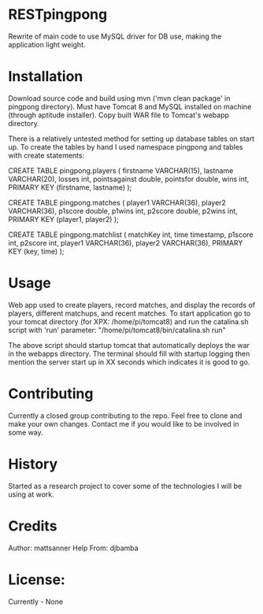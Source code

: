 # RESTpingpong
Rewrite of main code to use MySQL driver for DB use, making the application light weight.

# Installation

Download source code and build using mvn ('mvn clean package' in pingpong directory).
Must have Tomcat 8 and MySQL installed on machine (through aptitude installer).
Copy built WAR file to Tomcat's webapp directory.

There is a relatively untested method for setting up database tables on start up.
To create the tables by hand I used namespace pingpong and tables with create statements:

CREATE TABLE pingpong.players (
    firstname VARCHAR(15),
    lastname VARCHAR(20),
    losses int,
    pointsagainst double,
    pointsfor double,
    wins int,
    PRIMARY KEY (firstname, lastname)
);

CREATE TABLE pingpong.matches (
    player1 VARCHAR(36),
    player2 VARCHAR(36),
    p1score double,
    p1wins int,
    p2score double,
    p2wins int,
    PRIMARY KEY (player1, player2)
);

CREATE TABLE pingpong.matchlist (
    matchKey int,
    time timestamp,
    p1score int,
    p2score int,
    player1 VARCHAR(36),
    player2 VARCHAR(36),
    PRIMARY KEY (key, time)
);

# Usage

Web app used to create players, record matches, and display the records of players, different matchups, and recent matches.
To start application go to your tomcat directory (for XPX: /home/pi/tomcat8) and run the catalina.sh script with 'run' parameter: "/home/pi/tomcat8/bin/catalina.sh run"

The above script should startup tomcat that automatically deploys the war in the webapps directory. The terminal should fill with startup logging then mention the server start up in XX seconds which indicates it is good to go.

# Contributing

Currently a closed group contributing to the repo. Feel free to clone and make your own changes.
Contact me if you would like to be involved in some way.

# History

Started as a research project to cover some of the technologies I will be using at work.

# Credits

Author: mattsanner
Help From: djbamba

# License:
Currently - None
